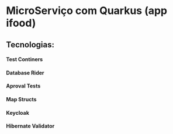 # MicroServiço com Quarkus (app ifood)

## Tecnologias:
#### Test Continers
#### Database Rider
#### Aproval Tests
#### Map Structs
#### Keycloak
#### Hibernate Validator
